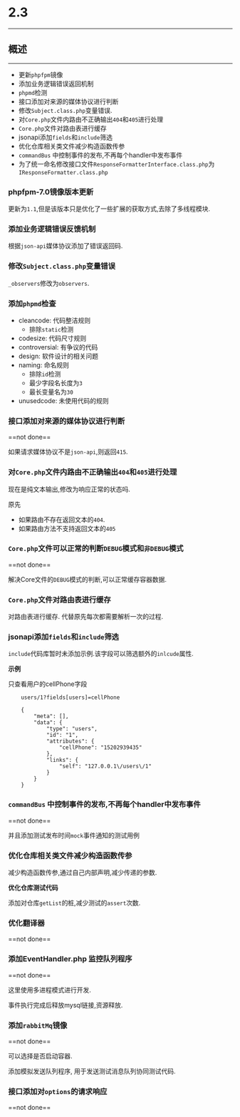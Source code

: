 # 2.3

---

## 概述

---

* 更新`phpfpm`镜像
* 添加业务逻辑错误返回机制
* `phpmd`检测
* 接口添加对来源的媒体协议进行判断
* 修改`Subject.class.php`变量错误.
* 对`Core.php`文件内路由不正确输出`404`和`405`进行处理
* `Core.php`文件对路由表进行缓存
* jsonapi添加`fields`和`include`筛选
* 优化仓库相关类文件减少构造函数传参
* `commandBus` 中控制事件的发布,不再每个handler中发布事件
* 为了统一命名修改接口文件`ResponseFormatterInterface.class.php`为`IResponseFormatter.class.php`

### phpfpm-7.0镜像版本更新

更新为`1.1`,但是该版本只是优化了一些扩展的获取方式,去除了多线程模块.

### 添加业务逻辑错误反馈机制

根据`json-api`媒体协议添加了错误返回码.

### 修改`Subject.class.php`变量错误

`_observers`修改为`observers`.

### 添加`phpmd`检查

* cleancode: 代码整洁规则
	* 排除`static`检测
* codesize: 代码尺寸规则
* controversial: 有争议的代码
* design: 软件设计的相关问题
* naming: 命名规则
	* 排除`id`检测
	* 最少字段名长度为`3`
	* 最长变量名为`30`
* unusedcode: 未使用代码的规则

### 接口添加对来源的媒体协议进行判断

==not done==

如果请求媒体协议不是`json-api`,则返回`415`.

### 对`Core.php`文件内路由不正确输出`404`和`405`进行处理

现在是纯文本输出,修改为响应正常的状态吗.

原先

* 如果路由不存在返回文本的`404`.
* 如果路由方法不支持返回文本的`405`

### `Core.php`文件可以正常的判断`DEBUG`模式和`非DEBUG`模式

==not done==

解决Core文件的`DEBUG`模式的判断,可以正常缓存容器数据.

### `Core.php`文件对路由表进行缓存

对路由表进行缓存. 代替原先每次都需要解析一次的过程.

### jsonapi添加`fields`和`include`筛选

`include`代码库暂时未添加示例.该字段可以筛选额外的`inlcude`属性.

**示例**

只查看用户的cellPhone字段

		users/1?fields[users]=cellPhone
		
		{
		    "meta": [],
		    "data": {
		        "type": "users",
		        "id": "1",
		        "attributes": {
		            "cellPhone": "15202939435"
		        },
		        "links": {
		            "self": "127.0.0.1\/users\/1"
		        }
		    }
		}
		
### `commandBus` 中控制事件的发布,不再每个handler中发布事件

==not done==

并且添加测试发布时间`mock`事件通知的测试用例

### 优化仓库相关类文件减少构造函数传参

减少构造函数传参,通过自己内部声明,减少传递的参数.

**优化仓库测试代码**

添加对仓库`getList`的桩,减少测试的`assert`次数.

### 优化翻译器

==not done==

### 添加EventHandler.php 监控队列程序

==not done==

这里使用多进程模式进行开发.

事件执行完成后释放mysql链接,资源释放.

### 添加`rabbitMq`镜像

==not done==

可以选择是否启动容器.

添加模拟发送队列程序, 用于发送测试消息队列协同测试代码.

### 接口添加对`options`的请求响应
		
==not done==
